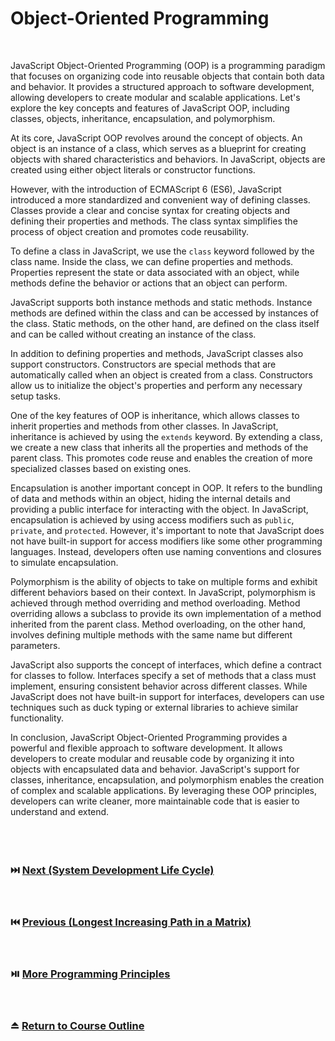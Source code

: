 # Object-Oriented Programming
<br/>

JavaScript Object-Oriented Programming (OOP) is a programming paradigm that focuses on organizing code into reusable objects that contain both data and behavior. It provides a structured approach to software development, allowing developers to create modular and scalable applications. Let's explore the key concepts and features of JavaScript OOP, including classes, objects, inheritance, encapsulation, and polymorphism.
<br/>

At its core, JavaScript OOP revolves around the concept of objects. An object is an instance of a class, which serves as a blueprint for creating objects with shared characteristics and behaviors. In JavaScript, objects are created using either object literals or constructor functions. 
<br/>

However, with the introduction of ECMAScript 6 (ES6), JavaScript introduced a more standardized and convenient way of defining classes. Classes provide a clear and concise syntax for creating objects and defining their properties and methods. The class syntax simplifies the process of object creation and promotes code reusability.
<br/>

To define a class in JavaScript, we use the `class` keyword followed by the class name. Inside the class, we can define properties and methods. Properties represent the state or data associated with an object, while methods define the behavior or actions that an object can perform. 
<br/>

JavaScript supports both instance methods and static methods. Instance methods are defined within the class and can be accessed by instances of the class. Static methods, on the other hand, are defined on the class itself and can be called without creating an instance of the class.
<br/>

In addition to defining properties and methods, JavaScript classes also support constructors. Constructors are special methods that are automatically called when an object is created from a class. Constructors allow us to initialize the object's properties and perform any necessary setup tasks.
<br/>

One of the key features of OOP is inheritance, which allows classes to inherit properties and methods from other classes. In JavaScript, inheritance is achieved by using the `extends` keyword. By extending a class, we create a new class that inherits all the properties and methods of the parent class. This promotes code reuse and enables the creation of more specialized classes based on existing ones.
<br/>

Encapsulation is another important concept in OOP. It refers to the bundling of data and methods within an object, hiding the internal details and providing a public interface for interacting with the object. In JavaScript, encapsulation is achieved by using access modifiers such as `public`, `private`, and `protected`. However, it's important to note that JavaScript does not have built-in support for access modifiers like some other programming languages. Instead, developers often use naming conventions and closures to simulate encapsulation.
<br/>

Polymorphism is the ability of objects to take on multiple forms and exhibit different behaviors based on their context. In JavaScript, polymorphism is achieved through method overriding and method overloading. Method overriding allows a subclass to provide its own implementation of a method inherited from the parent class. Method overloading, on the other hand, involves defining multiple methods with the same name but different parameters.
<br/>

JavaScript also supports the concept of interfaces, which define a contract for classes to follow. Interfaces specify a set of methods that a class must implement, ensuring consistent behavior across different classes. While JavaScript does not have built-in support for interfaces, developers can use techniques such as duck typing or external libraries to achieve similar functionality.
<br/>

In conclusion, JavaScript Object-Oriented Programming provides a powerful and flexible approach to software development. It allows developers to create modular and reusable code by organizing it into objects with encapsulated data and behavior. JavaScript's support for classes, inheritance, encapsulation, and polymorphism enables the creation of complex and scalable applications. By leveraging these OOP principles, developers can write cleaner, more maintainable code that is easier to understand and extend.
<br/>
<br/>
<br/>
<br/>

### :next_track_button: [Next (System Development Life Cycle)][Next]
<br/>

### :previous_track_button: [Previous (Longest Increasing Path in a Matrix)][Previous]
<br/>

### :play_or_pause_button: [More Programming Principles][More]
<br/>

### :eject_button: [Return to Course Outline][Return]
<br/>

[Next]: https://github.com/Superklok/ProgrammingPrinciples/blob/main/SystemDevelopmentLifeCycle.md
[Previous]: https://github.com/Superklok/JavaScriptGraphs/blob/main/JavaScriptLongestIncreasingPathInAMatrix.md
[More]: https://github.com/Superklok/ProgrammingPrinciples
[Return]: https://github.com/Superklok/LearnJavaScript